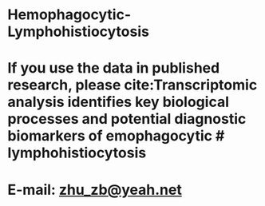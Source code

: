 # Hemophagocytic-Lymphohistiocytosis
# If you use the data in published research, please cite:Transcriptomic analysis identifies key biological processes and potential diagnostic biomarkers of emophagocytic # lymphohistiocytosis
# E-mail: zhu_zb@yeah.net
